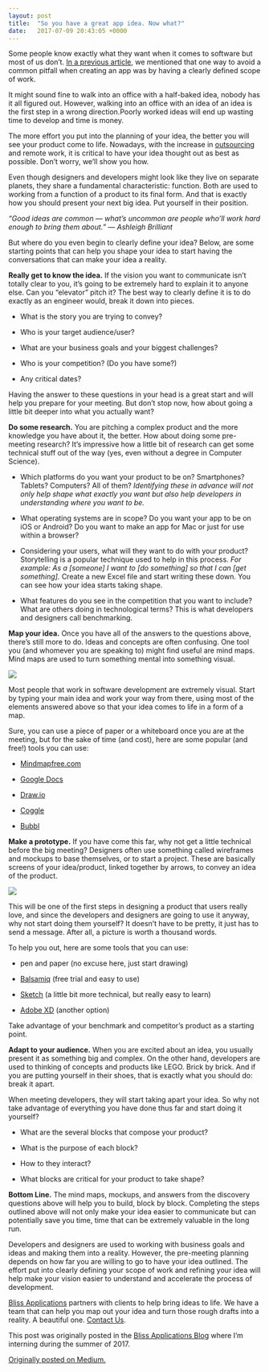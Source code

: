 ```yaml
---
layout: post
title:  "So you have a great app idea. Now what?"
date:   2017-07-09 20:43:05 +0000
---
```


Some people know exactly what they want when it comes to software but most of us don’t. [In a previous article](http://bit.ly/2tUUNRE), we mentioned that one way to avoid a common pitfall when creating an app was by having a clearly defined scope of work.

It might sound fine to walk into an office with a half-baked idea, nobody has it all figured out. However, walking into an office with an idea of an idea is the first step in a wrong direction.Poorly worked ideas will end up wasting time to develop and time is money.

The more effort you put into the planning of your idea, the better you will see your product come to life. Nowadays, with the increase in [outsourcing](http://bit.ly/2svdTfS) and remote work, it is critical to have your idea thought out as best as possible. Don’t worry, we’ll show you how.

Even though designers and developers might look like they live on separate planets, they share a fundamental characteristic: function. Both are used to working from a function of a product to its final form. And that is exactly how you should present your next big idea. Put yourself in their position.

 _“Good ideas are common — what’s uncommon are people who’ll work hard enough to bring them about.” — Ashleigh Brilliant_

But where do you even begin to clearly define your idea?
Below, are some starting points that can help you shape your idea to start having the conversations that can make your idea a reality.

**Really get to know the idea.** If the vision you want to communicate isn’t totally clear to you, it’s going to be extremely hard to explain it to anyone else. Can you “elevator” pitch it? The best way to clearly define it is to do exactly as an engineer would, break it down into pieces.

* What is the story you are trying to convey?

* Who is your target audience/user?

* What are your business goals and your biggest challenges?

* Who is your competition? (Do you have some?)

* Any critical dates?

Having the answer to these questions in your head is a great start and will help you prepare for your meeting. But don’t stop now, how about going a little bit deeper into what you actually want?

**Do some research.** You are pitching a complex product and the more knowledge you have about it, the better. How about doing some pre-meeting research? It’s impressive how a little bit of research can get some technical stuff out of the way (yes, even without a degree in Computer Science).

* Which platforms do you want your product to be on? Smartphones? Tablets? Computers? All of them? *Identifying these in advance will not only help shape what exactly you want but also help developers in understanding where you want to be.*

* What operating systems are in scope? Do you want your app to be on iOS or Android? Do you want to make an app for Mac or just for use within a browser?

* Considering your users, what will they want to do with your product? Storytelling is a popular technique used to help in this process. *For example: As a [someone] I want to [do something] so that I can [get something].* Create a new Excel file and start writing these down. You can see how your idea starts taking shape.

* What features do you see in the competition that you want to include? What are others doing in technological terms? This is what developers and designers call benchmarking.

**Map your idea.** Once you have all of the answers to the questions above, there’s still more to do. Ideas and concepts are often confusing. One tool you (and whomever you are speaking to) might find useful are mind maps. Mind maps are used to turn something mental into something visual.

![](https://cdn-images-1.medium.com/max/2000/0*JIO4wRg2GGtrhZFA.)

Most people that work in software development are extremely visual. Start by typing your main idea and work your way from there, using most of the elements answered above so that your idea comes to life in a form of a map.

Sure, you can use a piece of paper or a whiteboard once you are at the meeting, but for the sake of time (and cost), here are some popular (and free!) tools you can use:

* [Mindmapfree.com](http://www.mindmapfree.com/)

* [Google Docs](http://www.google.com/docs/about/)

* [Draw.io](http://www.draw.io/)

* [Coggle](https://coggle.it/)

* [Bubbl](https://bubbl.us/)

**Make a prototype.** If you have come this far, why not get a little technical before the big meeting? Designers often use something called wireframes and mockups to base themselves, or to start a project. These are basically screens of your idea/product, linked together by arrows, to convey an idea of the product.

![](https://cdn-images-1.medium.com/max/2048/1*dslNoOm6THf8dARUpFVdsg.jpeg)

This will be one of the first steps in designing a product that users really love, and since the developers and designers are going to use it anyway, why not start doing them yourself? It doesn’t have to be pretty, it just has to send a message. After all, a picture is worth a thousand words.

To help you out, here are some tools that you can use:

* pen and paper (no excuse here, just start drawing)

* [Balsamiq](http://www.balsamiq.com/) (free trial and easy to use)

* [Sketch](http://www.sketchapp.com/) (a little bit more technical, but really easy to learn)

* [Adobe XD](http://www.adobe.com/pt/products/experience-design.html) (another option)

Take advantage of your benchmark and competitor’s product as a starting point.

**Adapt to your audience.** When you are excited about an idea, you usually present it as something big and complex. On the other hand, developers are used to thinking of concepts and products like LEGO. Brick by brick. And if you are putting yourself in their shoes, that is exactly what you should do: break it apart.

When meeting developers, they will start taking apart your idea. So why not take advantage of everything you have done thus far and start doing it yourself?

* What are the several blocks that compose your product?

* What is the purpose of each block?

* How to they interact?

* What blocks are critical for your product to take shape?

**Bottom Line.** The mind maps, mockups, and answers from the discovery questions above will help you to build, block by block. Completing the steps outlined above will not only make your idea easier to communicate but can potentially save you time, time that can be extremely valuable in the long run.

Developers and designers are used to working with business goals and ideas and making them into a reality. However, the pre-meeting planning depends on how far you are willing to go to have your idea outlined. The effort put into clearly defining your scope of work and refining your idea will help make your vision easier to understand and accelerate the process of development.

[Bliss Applications](https://www.blissapplications.com/) partners with clients to help bring ideas to life. We have a team that can help you map out your idea and turn those rough drafts into a reality. A beautiful one. [Contact Us](https://www.blissapplications.com/contactform#details).

This post was originally posted in the [Bliss Applications Blog](https://blog.blissapplications.com/) where I’m interning during the summer of 2017.

[Originally posted on Medium.](https://medium.com/@DuarteOCarmo/so-you-have-a-great-app-idea-now-what-62260bc638b7)